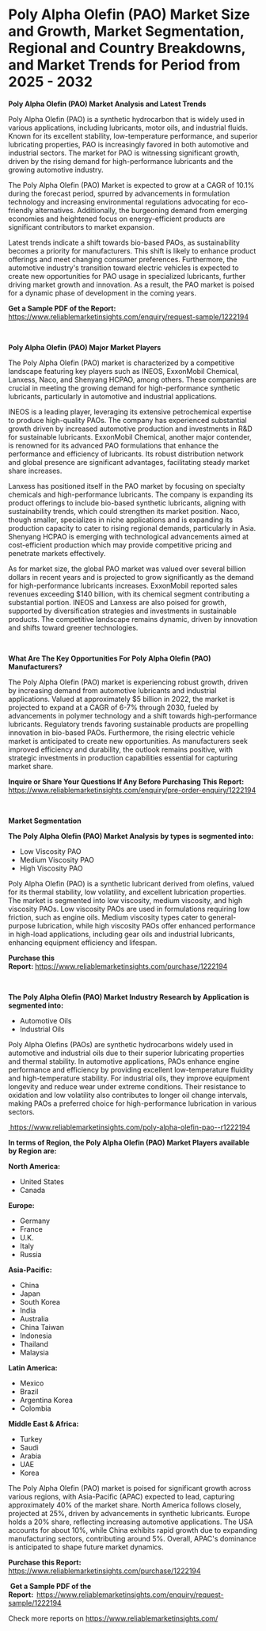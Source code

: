 <p><h1>Poly Alpha Olefin (PAO) Market Size and Growth, Market Segmentation, Regional and Country Breakdowns, and Market Trends for Period from 2025 -  2032</h1></p><p><strong>Poly Alpha Olefin (PAO) Market Analysis and Latest Trends</strong></p>
<p><p>Poly Alpha Olefin (PAO) is a synthetic hydrocarbon that is widely used in various applications, including lubricants, motor oils, and industrial fluids. Known for its excellent stability, low-temperature performance, and superior lubricating properties, PAO is increasingly favored in both automotive and industrial sectors. The market for PAO is witnessing significant growth, driven by the rising demand for high-performance lubricants and the growing automotive industry.</p><p>The Poly Alpha Olefin (PAO) Market is expected to grow at a CAGR of 10.1% during the forecast period, spurred by advancements in formulation technology and increasing environmental regulations advocating for eco-friendly alternatives. Additionally, the burgeoning demand from emerging economies and heightened focus on energy-efficient products are significant contributors to market expansion.</p><p>Latest trends indicate a shift towards bio-based PAOs, as sustainability becomes a priority for manufacturers. This shift is likely to enhance product offerings and meet changing consumer preferences. Furthermore, the automotive industry's transition toward electric vehicles is expected to create new opportunities for PAO usage in specialized lubricants, further driving market growth and innovation. As a result, the PAO market is poised for a dynamic phase of development in the coming years.</p></p>
<p><strong>Get a Sample PDF of the Report:&nbsp;</strong> <a href="https://www.reliablemarketinsights.com/enquiry/request-sample/1222194?utm_campaign=2130&utm_medium=2&utm_source=Github&utm_content=ia&utm_term=02022025&utm_id=poly-alpha-olefin-pao">https://www.reliablemarketinsights.com/enquiry/request-sample/1222194</a></p>
<p>&nbsp;</p>
<p><strong>Poly Alpha Olefin (PAO) Major Market Players</strong></p>
<p><p>The Poly Alpha Olefin (PAO) market is characterized by a competitive landscape featuring key players such as INEOS, ExxonMobil Chemical, Lanxess, Naco, and Shenyang HCPAO, among others. These companies are crucial in meeting the growing demand for high-performance synthetic lubricants, particularly in automotive and industrial applications.</p><p>INEOS is a leading player, leveraging its extensive petrochemical expertise to produce high-quality PAOs. The company has experienced substantial growth driven by increased automotive production and investments in R&D for sustainable lubricants. ExxonMobil Chemical, another major contender, is renowned for its advanced PAO formulations that enhance the performance and efficiency of lubricants. Its robust distribution network and global presence are significant advantages, facilitating steady market share increases.</p><p>Lanxess has positioned itself in the PAO market by focusing on specialty chemicals and high-performance lubricants. The company is expanding its product offerings to include bio-based synthetic lubricants, aligning with sustainability trends, which could strengthen its market position. Naco, though smaller, specializes in niche applications and is expanding its production capacity to cater to rising regional demands, particularly in Asia. Shenyang HCPAO is emerging with technological advancements aimed at cost-efficient production which may provide competitive pricing and penetrate markets effectively.</p><p>As for market size, the global PAO market was valued over several billion dollars in recent years and is projected to grow significantly as the demand for high-performance lubricants increases. ExxonMobil reported sales revenues exceeding $140 billion, with its chemical segment contributing a substantial portion. INEOS and Lanxess are also poised for growth, supported by diversification strategies and investments in sustainable products. The competitive landscape remains dynamic, driven by innovation and shifts toward greener technologies.</p></p>
<p>&nbsp;</p>
<p><strong>What Are The Key Opportunities For Poly Alpha Olefin (PAO) Manufacturers?</strong></p>
<p><p>The Poly Alpha Olefin (PAO) market is experiencing robust growth, driven by increasing demand from automotive lubricants and industrial applications. Valued at approximately $5 billion in 2022, the market is projected to expand at a CAGR of 6-7% through 2030, fueled by advancements in polymer technology and a shift towards high-performance lubricants. Regulatory trends favoring sustainable products are propelling innovation in bio-based PAOs. Furthermore, the rising electric vehicle market is anticipated to create new opportunities. As manufacturers seek improved efficiency and durability, the outlook remains positive, with strategic investments in production capabilities essential for capturing market share.</p></p>
<p><strong>Inquire or Share Your Questions If Any Before Purchasing This Report:</strong> <a href="https://www.reliablemarketinsights.com/enquiry/pre-order-enquiry/1222194?utm_campaign=2130&utm_medium=2&utm_source=Github&utm_content=ia&utm_term=02022025&utm_id=poly-alpha-olefin-pao">https://www.reliablemarketinsights.com/enquiry/pre-order-enquiry/1222194</a></p>
<p>&nbsp;</p>
<p><strong>Market Segmentation</strong></p>
<p><strong>The Poly Alpha Olefin (PAO) Market Analysis by types is segmented into:</strong></p>
<p><ul><li>Low Viscosity PAO</li><li>Medium Viscosity PAO</li><li>High Viscosity PAO</li></ul></p>
<p><p>Poly Alpha Olefin (PAO) is a synthetic lubricant derived from olefins, valued for its thermal stability, low volatility, and excellent lubrication properties. The market is segmented into low viscosity, medium viscosity, and high viscosity PAOs. Low viscosity PAOs are used in formulations requiring low friction, such as engine oils. Medium viscosity types cater to general-purpose lubrication, while high viscosity PAOs offer enhanced performance in high-load applications, including gear oils and industrial lubricants, enhancing equipment efficiency and lifespan.</p></p>
<p><strong>Purchase this Report:&nbsp;</strong><a href="https://www.reliablemarketinsights.com/purchase/1222194?utm_campaign=2130&utm_medium=2&utm_source=Github&utm_content=ia&utm_term=02022025&utm_id=poly-alpha-olefin-pao">https://www.reliablemarketinsights.com/purchase/1222194</a></p>
<p>&nbsp;</p>
<p><strong>The Poly Alpha Olefin (PAO) Market Industry Research by Application is segmented into:</strong></p>
<p><ul><li>Automotive Oils</li><li>Industrial Oils</li></ul></p>
<p><p>Poly Alpha Olefins (PAOs) are synthetic hydrocarbons widely used in automotive and industrial oils due to their superior lubricating properties and thermal stability. In automotive applications, PAOs enhance engine performance and efficiency by providing excellent low-temperature fluidity and high-temperature stability. For industrial oils, they improve equipment longevity and reduce wear under extreme conditions. Their resistance to oxidation and low volatility also contributes to longer oil change intervals, making PAOs a preferred choice for high-performance lubrication in various sectors.</p></p>
<p><a href="https://www.reliablemarketinsights.com/poly-alpha-olefin-pao--r1222194?utm_campaign=2130&utm_medium=2&utm_source=Github&utm_content=ia&utm_term=02022025&utm_id=poly-alpha-olefin-pao">&nbsp;https://www.reliablemarketinsights.com/poly-alpha-olefin-pao--r1222194</a></p>
<p><strong>In terms of Region, the Poly Alpha Olefin (PAO) Market Players available by Region are:</strong></p>
<p>
    <p> <strong> North America: </strong>
        <ul>
            <li>United States</li>
            <li>Canada</li>
        </ul>
        </p> 
    <p> <strong> Europe: </strong>
        <ul>
            <li>Germany</li>
            <li>France</li>
            <li>U.K.</li>
            <li>Italy</li>
            <li>Russia</li>
        </ul>
        </p> 
    <p> <strong> Asia-Pacific: </strong>
        <ul>
            <li>China</li>
            <li>Japan</li>
            <li>South Korea</li>
            <li>India</li>
            <li>Australia</li>
            <li>China Taiwan</li>
            <li>Indonesia</li>
            <li>Thailand</li>
            <li>Malaysia</li>
        </ul>
        </p> 
    <p> <strong> Latin America: </strong>
        <ul>
            <li>Mexico</li>
            <li>Brazil</li>
            <li>Argentina Korea</li>
            <li>Colombia</li>
        </ul>
        </p> 
    <p> <strong> Middle East & Africa: </strong>
        <ul>
            <li>Turkey</li>
            <li>Saudi</li>
            <li>Arabia</li>
            <li>UAE</li>
            <li>Korea</li>
        </ul>
    </p>
    </p>
<p><p>The Poly Alpha Olefin (PAO) market is poised for significant growth across various regions, with Asia-Pacific (APAC) expected to lead, capturing approximately 40% of the market share. North America follows closely, projected at 25%, driven by advancements in synthetic lubricants. Europe holds a 20% share, reflecting increasing automotive applications. The USA accounts for about 10%, while China exhibits rapid growth due to expanding manufacturing sectors, contributing around 5%. Overall, APAC's dominance is anticipated to shape future market dynamics.</p></p>
<p><strong>Purchase this Report: </strong><a href="https://www.reliablemarketinsights.com/purchase/1222194?utm_campaign=2130&utm_medium=2&utm_source=Github&utm_content=ia&utm_term=02022025&utm_id=poly-alpha-olefin-pao">https://www.reliablemarketinsights.com/purchase/1222194</a></p>
<p>&nbsp;<strong>Get a Sample PDF of the Report:&nbsp;&nbsp;</strong><a href="https://www.reliablemarketinsights.com/enquiry/request-sample/1222194?utm_campaign=2130&utm_medium=2&utm_source=Github&utm_content=ia&utm_term=02022025&utm_id=poly-alpha-olefin-pao">https://www.reliablemarketinsights.com/enquiry/request-sample/1222194</a></p>
<p><strong></strong></p>
<p>Check more reports on <a href="https://www.reliablemarketinsights.com/?utm_campaign=2130&utm_medium=2&utm_source=Github&utm_content=ia&utm_term=02022025&utm_id=poly-alpha-olefin-pao">https://www.reliablemarketinsights.com/</a></p>